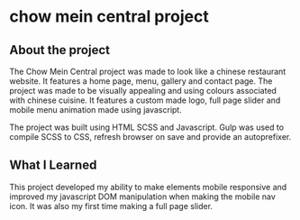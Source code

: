 # chow mein central project

## About the project

The Chow Mein Central project was made to look like a chinese restaurant website. It features a home page, menu, gallery and
contact page. The project was made to be visually appealing and using colours associated with chinese cuisine. It features
a custom made logo, full page slider and mobile menu animation made using javascript.

The project was built using HTML SCSS and Javascript. Gulp was used to compile SCSS to CSS, refresh browser on save and provide
an autoprefixer.

## What I Learned

This project developed my ability to make elements mobile responsive and improved my javascript DOM manipulation when
making the mobile nav icon. It was also my first time making a full page slider.
